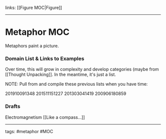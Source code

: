 links: [[Figure MOC|Figure]]

---
# Metaphor MOC
Metaphors paint a picture. 

### Domain List & Links to Examples
Over time, this will grow in complexity and develop categories (maybe from [[Thought Unpacking]]. In the meantime, it's just a list.

NOTE: Pull from and compile these previous lists when you have time:

201910091348
201511151227
201303041419
200906180859


### Drafts
Electromagnetism [[Like a compass...]] 

---
tags: #metaphor #MOC